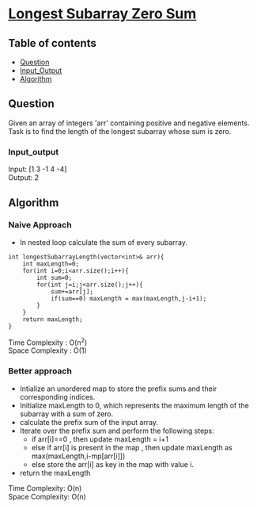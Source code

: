 # [Longest Subarray Zero Sum](https://www.codingninjas.com/codestudio/problems/longest-subarray-zero-sum_8230747?challengeSlug=striver-sde-challenge&leftPanelTab=1)

## Table of contents

- [Question](#question)
- [Input_Output](#input_output)
- [Algorithm](#algorithm)

## Question
Given an array of integers 'arr' containing positive and negative elements. Task is to find the length of the longest subarray whose sum is zero.

### Input_output
Input: [1 3 -1 4 -4] </br>
Output: 2

## Algorithm

### Naive Approach
- In nested loop calculate the sum of every subarray.
```
int longestSubarrayLength(vector<int>& arr){
    int maxLength=0;
    for(int i=0;i<arr.size();i++){
        int sum=0;
        for(int j=i;j<arr.size();j++){
            sum+=arr[j];
            if(sum==0) maxLength = max(maxLength,j-i+1);
        }
    }
    return maxLength;
}

```

Time Complexity : O(n<sup>2</sup>)</br>
Space Complexity : O(1)

### Better approach
- Intialize an unordered map to store the prefix sums and their corresponding indices.
- Initialize maxLength to 0, which represents the maximum length of the subarray with a sum of zero.
- calculate the prefix sum of the input array.
- Iterate over the prefix sum and perform the following steps:
    - if arr[i]==0 , then update maxLength = i+1
    - else if arr[i] is present in the map , then update maxLength as max(maxLength,i-mp[arr[i]])
    - else store the arr[i] as key in the map with value i.
- return the maxLength

Time Complexity: O(n)</br>
Space Complexity: O(n)
